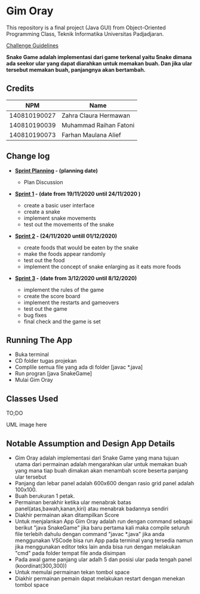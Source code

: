 # Gim Oray

This repository is a final project (Java GUI) from Object-Oriented Programming Class, Teknik Informatika Universitas Padjadjaran. 

[Challenge Guidelines](challenge-guideline.md)

**Snake Game adalah implementasi dari game terkenal yaitu Snake dimana ada seekor ular yang dapat diarahkan untuk memakan buah. Dan jika ular tersebut memakan buah, panjangnya akan bertambah.**

## Credits
| NPM           | Name        |
| ------------- |-------------|
| 140810190027  | Zahra Claura Hermawan    |
| 140810190039  | Muhammad Raihan Fatoni    |
| 140810190073  | Farhan Maulana Alief|

## Change log
- **[Sprint Planning](changelog/sprint-planning.md) - (planning date)** 
   -  Plan Discussion

- **[Sprint 1](changelog/sprint-1.md) - (date from 19/11/2020 until 24/11/2020 )** 
   - create a basic user interface 
   - create a snake
   - implement snake movements
   - test out the movements of the snake

- **[Sprint 2](changelog/sprint-2.md) - (24/11/2020 untill 01/12/2020)** 
   - create foods that would be eaten by the snake 
   - make the foods appear randomly 
   - test out the food
   - implement the concept of snake enlarging as it eats more foods
   
- **[Sprint 3](changelog/sprint-3.md) - (date from 3/12/2020 until 8/12/2020)** 
   - implement the rules of the game
   - create the score board
   - implement the restarts and gameovers
   - test out the game
   - bug fixes
   - final check and the game is set

## Running The App

- Buka terminal
- CD folder tugas projekan
- Complile semua file yang ada di folder [javac *.java]
- Run progran [java SnakeGame]
- Mulai Gim Oray

## Classes Used

TO;DO

UML image here

## Notable Assumption and Design App Details
- Gim Oray adalah implementasi dari Snake Game yang mana tujuan utama dari permainan adalah mengarahkan ular untuk memakan buah yang mana tiap buah dimakan akan menambah score beserta panjang ular tersebut
- Panjang dan lebar panel adalah 600x600 dengan rasio grid panel adalah 100x100.
- Buah berukuran 1 petak.
- Permainan berakhir ketika ular menabrak batas panel(atas,bawah,kanan,kiri) atau menabrak badannya sendiri
- Diakhir permainan akan ditampilkan Score
- Untuk menjalankan App Gim Oray adalah run dengan command sebagai berikut "java SnakeGame" jika baru pertama kali maka compile seluruh file terlebih dahulu dengan command "javac *.java" jika anda menggunakan VSCode bisa run App pada terminal yang tersedia namun jika menggunakan editor teks lain anda bisa run dengan melakukan "cmd" pada folder tempat file anda disimpan
- Pada awal game panjang ular adalh 5 dan posisi ular pada tengah panel (koordinat(300,300))
- Untuk memulai permainan tekan tombol space
- Diakhir permainan pemain dapat melakukan restart dengan menekan tombol space
